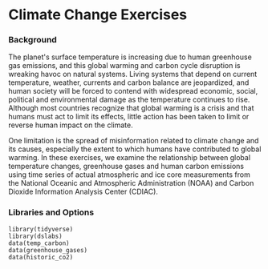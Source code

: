# Climate Change Exercises

### Background
The planet's surface temperature is increasing due to human greenhouse gas emissions, and this global warming and carbon cycle disruption is wreaking havoc on natural systems. Living systems that depend on current temperature, weather, currents and carbon balance are jeopardized, and human society will be forced to contend with widespread economic, social, political and environmental damage as the temperature continues to rise. Although most countries recognize that global warming is a crisis and that humans must act to limit its effects, little action has been taken to limit or reverse human impact on the climate.

One limitation is the spread of misinformation related to climate change and its causes, especially the extent to which humans have contributed to global warming. In these exercises, we examine the relationship between global temperature changes, greenhouse gases and human carbon emissions using time series of actual atmospheric and ice core measurements from the National Oceanic and Atmospheric Administration (NOAA) and Carbon Dioxide Information Analysis Center (CDIAC).

### Libraries and Options
```
library(tidyverse)
library(dslabs)
data(temp_carbon)
data(greenhouse_gases)
data(historic_co2)
```
